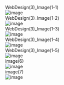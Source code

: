 WebDesign(3)_Image(1-1)<br>
![image](https://github.com/pm4c1/web-design/assets/122862249/aaa7da82-6a68-4fea-866d-2f63f07c9eb8)
<br>WebDesign(3)_Image(1-2)<br>
![image](https://github.com/pm4c1/web-design/assets/122862249/3009404e-91fd-4166-8a09-f9c182da1e05)
<br>WebDesign(3)_Image(1-3)<br>
![image](https://github.com/pm4c1/web-design/assets/122862249/3cf7394d-2c5d-40a9-b027-3b83f5803fe1)
<br>WebDesign(3)_Image(1-4)<br>
![image](https://github.com/pm4c1/web-design/assets/122862249/f87a08df-b492-4ecf-b37c-fed82988a0d1)
<br>WebDesign(3)_Image(1-5)<br>
![image](https://github.com/pm4c1/web-design/assets/122862249/8413d6be-6803-4350-8fd3-96287a8ce31c)
<br>image(6)<br>
![image](https://github.com/pm4c1/web-design/assets/122862249/a73b2622-5ed2-4a11-bed0-6106abf45c5a)
<br>image(7)<br>
![image](https://github.com/pm4c1/web-design/assets/122862249/af50a31b-fed3-444e-b117-c5e20033ecc4)
